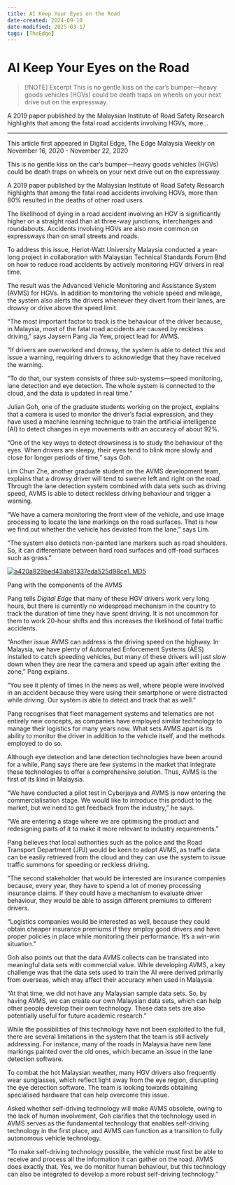 ```yaml
---
title: AI Keep Your Eyes on the Road
date-created: 2024-09-10
date-modified: 2025-03-17
tags: [TheEdge]
---
```


# AI Keep Your Eyes on the Road

> [!NOTE] Excerpt
> This is no gentle kiss on the car’s bumper—heavy goods vehicles (HGVs) could be death traps on wheels on your next drive out on the expressway.

A 2019 paper published by the Malaysian Institute of Road Safety Research highlights that among the fatal road accidents involving HGVs, more…

---

This article first appeared in Digital Edge, The Edge Malaysia Weekly on November 16, 2020 - November 22, 2020

This is no gentle kiss on the car’s bumper—heavy goods vehicles (HGVs) could be death traps on wheels on your next drive out on the expressway.

A 2019 paper published by the Malaysian Institute of Road Safety Research highlights that among the fatal road accidents involving HGVs, more than 80% resulted in the deaths of other road users.

The likelihood of dying in a road accident involving an HGV is significantly higher on a straight road than at three-way junctions, interchanges and roundabouts. Accidents involving HGVs are also more common on expressways than on small streets and roads.

To address this issue, Heriot-Watt University Malaysia conducted a year-long project in collaboration with Malaysian Technical Standards Forum Bhd on how to reduce road accidents by actively monitoring HGV drivers in real time.

The result was the Advanced Vehicle Monitoring and Assistance System (AVMS) for HGVs. In addition to monitoring the vehicle speed and mileage, the system also alerts the drivers whenever they divert from their lanes, are drowsy or drive above the speed limit.

“The most important factor to track is the behaviour of the driver because, in Malaysia, most of the fatal road accidents are caused by reckless driving,” says Jaysern Pang Jia Yew, project lead for AVMS.

“If drivers are overworked and drowsy, the system is able to detect this and issue a warning, requiring drivers to acknowledge that they have received the warning.

“To do that, our system consists of three sub-systems—speed monitoring, lane detection and eye detection. The whole system is connected to the cloud, and the data is updated in real time.”

Julian Goh, one of the graduate students working on the project, explains that a camera is used to monitor the driver’s facial expression, and they have used a machine learning technique to train the artificial intelligence (AI) to detect changes in eye movements with an accuracy of about 92%.

“One of the key ways to detect drowsiness is to study the behaviour of the eyes. When drivers are sleepy, their eyes tend to blink more slowly and close for longer periods of time,” says Goh.

Lim Chun Zhe, another graduate student on the AVMS development team, explains that a drowsy driver will tend to swerve left and right on the road. Through the lane detection system combined with data sets such as driving speed, AVMS is able to detect reckless driving behaviour and trigger a warning.

“We have a camera monitoring the front view of the vehicle, and use image processing to locate the lane markings on the road surfaces. That is how we find out whether the vehicle has deviated from the lane,” says Lim.

“The system also detects non-painted lane markers such as road shoulders. So, it can differentiate between hard road surfaces and off-road surfaces such as grass.”

[![a420a829bed43ab81337eda525d98ce1_MD5](/media/a420a829bed43ab81337eda525d98ce1_MD5.jpg)](https://assets.theedgemarkets.com/pictures/DE4-Pang-tem1345_theedgemarkets.jpg)

Pang with the components of the AVMS

Pang tells _Digital Edge_ that many of these HGV drivers work very long hours, but there is currently no widespread mechanism in the country to track the duration of time they have spent driving. It is not uncommon for them to work 20-hour shifts and this increases the likelihood of fatal traffic accidents.

“Another issue AVMS can address is the driving speed on the highway. In Malaysia, we have plenty of Automated Enforcement Systems (AES) installed to catch speeding vehicles, but many of these drivers will just slow down when they are near the camera and speed up again after exiting the zone,” Pang explains.

“You see it plenty of times in the news as well, where people were involved in an accident because they were using their smartphone or were distracted while driving. Our system is able to detect and track that as well.”

Pang recognises that fleet management systems and telematics are not entirely new concepts, as companies have employed similar technology to manage their logistics for many years now. What sets AVMS apart is its ability to monitor the driver in addition to the vehicle itself, and the methods employed to do so.

Although eye detection and lane detection technologies have been around for a while, Pang says there are few systems in the market that integrate these technologies to offer a comprehensive solution. Thus, AVMS is the first of its kind in Malaysia.

“We have conducted a pilot test in Cyberjaya and AVMS is now entering the commercialisation stage. We would like to introduce this product to the market, but we need to get feedback from the industry,” he says.

“We are entering a stage where we are optimising the product and redesigning parts of it to make it more relevant to industry requirements.”

Pang believes that local authorities such as the police and the Road Transport Department (JPJ) would be keen to adopt AVMS, as traffic data can be easily retrieved from the cloud and they can use the system to issue traffic summons for speeding or reckless driving.

“The second stakeholder that would be interested are insurance companies because, every year, they have to spend a lot of money processing insurance claims. If they could have a mechanism to evaluate driver behaviour, they would be able to assign different premiums to different drivers.

“Logistics companies would be interested as well, because they could obtain cheaper insurance premiums if they employ good drivers and have proper policies in place while monitoring their performance. It’s a win-win situation.”

Goh also points out that the data AVMS collects can be translated into meaningful data sets with commercial value. While developing AVMS, a key challenge was that the data sets used to train the AI were derived primarily from overseas, which may affect their accuracy when used in Malaysia.

“At that time, we did not have any Malaysian sample data sets. So, by having AVMS, we can create our own Malaysian data sets, which can help other people develop their own technology. These data sets are also potentially useful for future academic research.”

While the possibilities of this technology have not been exploited to the full, there are several limitations in the system that the team is still actively addressing. For instance, many of the roads in Malaysia have new lane markings painted over the old ones, which became an issue in the lane detection software.

To combat the hot Malaysian weather, many HGV drivers also frequently wear sunglasses, which reflect light away from the eye region, disrupting the eye detection software. The team is looking towards obtaining specialised hardware that can help overcome this issue.

Asked whether self-driving technology will make AVMS obsolete, owing to the lack of human involvement, Goh clarifies that the technology used in AVMS serves as the fundamental technology that enables self-driving technology in the first place, and AVMS can function as a transition to fully autonomous vehicle technology.

“To make self-driving technology possible, the vehicle must first be able to receive and process all the information it can gather on the road. AVMS does exactly that. Yes, we do monitor human behaviour, but this technology can also be integrated to develop a more robust self-driving technology.”

